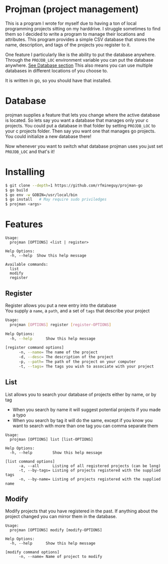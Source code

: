 # Projman (project management)
This is a program I wrote for myself due to having a ton of local programming projects sitting on my harddrive.
I struggle sometimes to find them so I decided to write a program to manage their locations and attributes.
This program provides a simple CSV database that stores the name, description, and tags of the projects you register to it.

One feature I particularly like is the ability to put the database anywhere. Through the `PROJDB_LOC` environment variable you can
put the database anywhere. [See Database section](#database) This also means you can use multiple databases in different locations of you choose to.

It is written in go, so you should have that installed.

# Database
projman supplies a feature that lets you change where the active database is located. So lets say you want a database that manages only your c projects. You could put a database in that folder by setting `PROJDB_LOC` to your c projects folder.
Then say you want one that manages go projects. You could initialize a new database there!

Now whenever you want to switch what database projman uses you just set `PROJDB_LOC` and that's it!

# Installing
```bash
$ git clone --depth=1 https://github.com/rfmineguy/projman-go
$ go build
$ go env -w GOBIN=/usr/local/bin
$ go install   # May require sudo priviledges
$ projman <args>
```

# Features
```
Usage:
  projman [OPTIONS] <list | register>

Help Options:
  -h, --help  Show this help message

Available commands:
  list
  modify
  register
```

## Register
Register allows you put a new entry into the database<br>
You supply a `name`, a `path`, and a set of `tags` that describe your project

```sh
Usage:
  projman [OPTIONS] register [register-OPTIONS]

Help Options:
  -h, --help      Show this help message

[register command options]
      -n, --name= The name of the project
      -d, --desc= The description of the project
      -p, --path= The path of the project on your computer
      -t, --tags= The tags you wish to associate with your project
```

## List
List allows you to search your database of projects either by name, or by tag
- When you search by name it will suggest potential projects if you made a typo
- When you search by tag it will do the same, except if you know you want to search with more than one tag you can comma separate them

```
Usage:
  projman [OPTIONS] list [list-OPTIONS]

Help Options:
  -h, --help         Show this help message

[list command options]
      -a, --all      Listing of all registered projects (can be long)
      -t, --by-tags= Listing of projects registered with the supplied tags
      -n, --by-name= Listing of projects registered with the supplied name
```

## Modify
Modify projects that you have registered in the past. If anything about the project changed you can mirror them in the database.

```
Usage:
  projman [OPTIONS] modify [modify-OPTIONS]

Help Options:
  -h, --help      Show this help message

[modify command options]
      -n, --name= Name of project to modify
```
